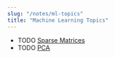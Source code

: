 ```yaml
---
slug: "/notes/ml-topics"
title: "Machine Learning Topics"
---
```


- TODO [Sparse Matrices](notes/study/sparse-matrices.md)
- TODO [PCA](notes/study/pca.md)
